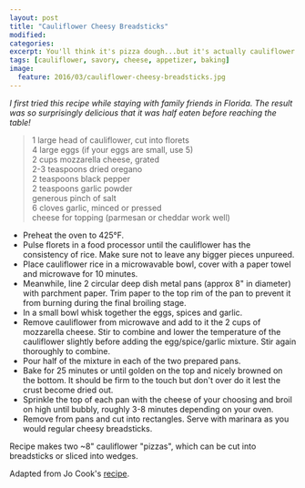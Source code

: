 ```yaml
---
layout: post
title: "Cauliflower Cheesy Breadsticks"
modified:
categories: 
excerpt: You'll think it's pizza dough...but it's actually cauliflower!
tags: [cauliflower, savory, cheese, appetizer, baking]
image:
  feature: 2016/03/cauliflower-cheesy-breadsticks.jpg
---
```


*I first tried this recipe while staying with family friends in Florida. The result was so surprisingly delicious that it was half eaten before reaching the table!*

> 1 large head of cauliflower, cut into florets    
> 4 large eggs (if your eggs are small, use 5)       
> 2 cups mozzarella cheese, grated            
> 2-3 teaspoons dried oregano     
> 2 teaspoons black pepper    
> 2 teaspoons garlic powder    
> generous pinch of salt          
> 6 cloves garlic, minced or pressed     
> cheese for topping (parmesan or cheddar work well)     

* Preheat the oven to 425°F.
* Pulse florets in a food processor until the cauliflower has the consistency of rice. Make sure not to leave any bigger pieces unpureed. 
* Place cauliflower rice in a microwavable bowl, cover with a paper towel and microwave for 10 minutes. 
* Meanwhile, line 2 circular deep dish metal pans (approx 8" in diameter) with parchment paper. Trim paper to the top rim of the pan to prevent it from burning during the final broiling stage.
* In a small bowl whisk together the eggs, spices and garlic. 
* Remove cauliflower from microwave and add to it the 2 cups of mozzarella cheese. Stir to combine and lower the temperature of the cauliflower slightly before adding the egg/spice/garlic mixture. Stir again thoroughly to combine.
* Pour half of the mixture in each of the two prepared pans.
* Bake for 25 minutes or until golden on the top and nicely browned on the bottom. It should be firm to the touch but don't over do it lest the crust become dried out. 
* Sprinkle the top of each pan with the cheese of your choosing and broil on high until bubbly, roughly 3-8 minutes depending on your oven.
* Remove from pans and cut into rectangles. Serve with marinara as you would regular cheesy breadsticks.

Recipe makes two ~8" cauliflower "pizzas", which can be cut into breadsticks or sliced into wedges.

Adapted from Jo Cook's [recipe](http://www.jocooks.com/healthy-eating/cheesy-cauliflower-breadsticks/).
